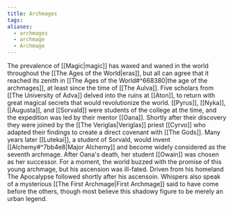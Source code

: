 ```yaml
---
title: Archmages
tags: 
aliases:
  - archmages
  - archmage
  - Archmage
---
```

The prevalence of [[Magic|magic]] has waxed and waned in the world throughout the [[The Ages of the World|eras]], but all can agree that it reached its zenith in [[The Ages of the World#^668380|the age of the archmages]], at least since the time of [[The Aulva]]. Five scholars from [[The University of Adva]] delved into the ruins at [[Aton]], to return with great magical secrets that would revolutionize the world. [[Pyrus]], [[Nyka]], [[Augusta]], and [[Sorvald]] were students of the college at the time, and the expedition was led by their mentor [[Oana]]. Shortly after their discovery they were joined by the [[The Veriglas|Veriglas]] priest [[Cyrvo]] who adapted their findings to create a direct covenant with [[The Gods]]. Many years later [[Lutekai]], a student of Sorvald, would invent [[Alchemy#^7bb4e8|Major Alchemy]] and become widely considered as the seventh archmage. After Oana's death, her student [[Owain]] was chosen as her successor. For a moment, the world buzzed with the promise of this young archmage, but his ascension was ill-fated. Driven from his homeland The Apocalypse followed shortly after his ascensoin. Whispers also speak of a mysterious [[The First Archmage|First Archmage]] said to have come before the others, though most believe this shadowy figure to be merely an urban legend. 